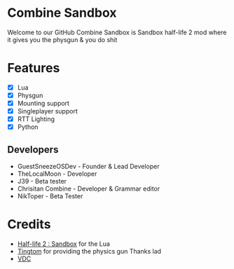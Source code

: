 # Combine Sandbox
Welcome to our GitHub
Combine Sandbox is Sandbox half-life 2 mod where it gives you the physgun & you do shit

# Features
- [X] Lua
- [X] Physgun
- [X] Mounting support
- [X] Singleplayer support
- [X] RTT Lighting
- [X] Python 

## Developers
* GuestSneezeOSDev - Founder & Lead Developer
* TheLocalMoon - Developer
* J39 - Beta tester
* Chrisitan Combine - Developer & Grammar editor
* NikToper - Beta Tester

# Credits
* [Half-life 2 : Sandbox](https://github.com/Planimeter/hl2sb-src) for the Lua
* [Tingtom](https://github.com/tingtom) for providing the physics gun Thanks lad
* [VDC](https://developer.valvesoftware.com/wiki/Main_Page)
